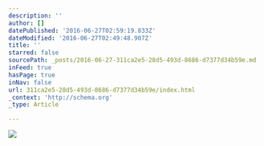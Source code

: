 ```yaml
---
description: ''
author: []
datePublished: '2016-06-27T02:59:19.833Z'
dateModified: '2016-06-27T02:49:48.907Z'
title: ''
starred: false
sourcePath: _posts/2016-06-27-311ca2e5-28d5-493d-8686-d7377d34b59e.md
inFeed: true
hasPage: true
inNav: false
url: 311ca2e5-28d5-493d-8686-d7377d34b59e/index.html
_context: 'http://schema.org'
_type: Article

---
```

![](https://the-grid-user-content.s3-us-west-2.amazonaws.com/da825a1d-cd02-49bc-9b55-dce3b944f863.png)